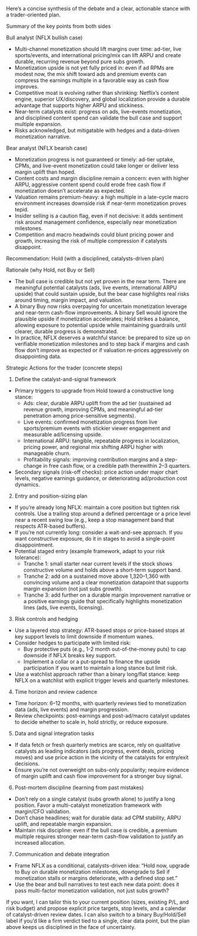 Here’s a concise synthesis of the debate and a clear, actionable stance with a trader-oriented plan.

Summary of the key points from both sides

Bull analyst (NFLX bullish case)
- Multi-channel monetization should lift margins over time: ad-tier, live sports/events, and international pricing/mix can lift ARPU and create durable, recurring revenue beyond pure subs growth.
- Monetization upside is not yet fully priced in: even if ad RPMs are modest now, the mix shift toward ads and premium events can compress the earnings multiple in a favorable way as cash flow improves.
- Competitive moat is evolving rather than shrinking: Netflix’s content engine, superior UX/discovery, and global localization provide a durable advantage that supports higher ARPU and stickiness.
- Near-term catalysts exist: progress on ads, live-events monetization, and disciplined content spend can validate the bull case and support multiple expansion.
- Risks acknowledged, but mitigatable with hedges and a data-driven monetization narrative.

Bear analyst (NFLX bearish case)
- Monetization progress is not guaranteed or timely: ad-tier uptake, CPMs, and live-event monetization could take longer or deliver less margin uplift than hoped.
- Content costs and margin discipline remain a concern: even with higher ARPU, aggressive content spend could erode free cash flow if monetization doesn’t accelerate as expected.
- Valuation remains premium-heavy: a high multiple in a late-cycle macro environment increases downside risk if near-term monetization proves tepid.
- Insider selling is a caution flag, even if not decisive: it adds sentiment risk around management confidence, especially near monetization milestones.
- Competition and macro headwinds could blunt pricing power and growth, increasing the risk of multiple compression if catalysts disappoint.

Recommendation: Hold (with a disciplined, catalysts-driven plan)

Rationale (why Hold, not Buy or Sell)
- The bull case is credible but not yet proven in the near term. There are meaningful potential catalysts (ads, live events, international ARPU upside) that could sustain upside, but the bear case highlights real risks around timing, margin impact, and valuation.
- A binary Buy now risks overpaying for uncertain monetization leverage and near-term cash-flow improvements. A binary Sell would ignore the plausible upside if monetization accelerates; Hold strikes a balance, allowing exposure to potential upside while maintaining guardrails until clearer, durable progress is demonstrated.
- In practice, NFLX deserves a watchful stance: be prepared to size up on verifiable monetization milestones and to step back if margins and cash flow don’t improve as expected or if valuation re-prices aggressively on disappointing data.

Strategic Actions for the trader (concrete steps)

1) Define the catalyst-and-signal framework
- Primary triggers to upgrade from Hold toward a constructive long stance:
  - Ads: clear, durable ARPU uplift from the ad tier (sustained ad revenue growth, improving CPMs, and meaningful ad-tier penetration among price-sensitive segments).
  - Live events: confirmed monetization progress from live sports/premium events with stickier viewer engagement and measurable ad/licensing upside.
  - International ARPU: tangible, repeatable progress in localization, pricing power, and regional mix shifting ARPU higher with manageable churn.
  - Profitability signals: improving contribution margins and a step-change in free cash flow, or a credible path therewithin 2–3 quarters.
- Secondary signals (risk-off checks): price action under major chart levels, negative earnings guidance, or deteriorating ad/production cost dynamics.

2) Entry and position-sizing plan
- If you’re already long NFLX: maintain a core position but tighten risk controls. Use a trailing stop around a defined percentage or a price level near a recent swing low (e.g., keep a stop management band that respects ATR-based buffers).
- If you’re not currently long: consider a wait-and-see approach. If you want constructive exposure, do it in stages to avoid a single-point disappointment.
- Potential staged entry (example framework, adapt to your risk tolerance):
  - Tranche 1: small starter near current levels if the stock shows constructive volume and holds above a short-term support band.
  - Tranche 2: add on a sustained move above 1,320–1,360 with convincing volume and a clear monetization datapoint that supports margin expansion (not just subs growth).
  - Tranche 3: add further on a durable margin improvement narrative or a positive earnings guide that specifically highlights monetization lines (ads, live events, licensing).

3) Risk controls and hedging
- Use a layered stop strategy: ATR-based stops or price-based stops at key support levels to limit downside if momentum wanes.
- Consider hedges to participate with limited risk:
  - Buy protective puts (e.g., 1-2 month out-of-the-money puts) to cap downside if NFLX breaks key support.
  - Implement a collar or a put-spread to finance the upside participation if you want to maintain a long stance but limit risk.
- Use a watchlist approach rather than a binary long/flat stance: keep NFLX on a watchlist with explicit trigger levels and quarterly milestones.

4) Time horizon and review cadence
- Time horizon: 6–12 months, with quarterly reviews tied to monetization data (ads, live events) and margin progression.
- Review checkpoints: post-earnings and post-ad/macro catalyst updates to decide whether to scale in, hold strictly, or reduce exposure.

5) Data and signal integration tasks
- If data fetch or fresh quarterly metrics are scarce, rely on qualitative catalysts as leading indicators (ads progress, event deals, pricing moves) and use price action in the vicinity of the catalysts for entry/exit decisions.
- Ensure you’re not overweight on subs-only popularity; require evidence of margin uplift and cash flow improvement for a stronger buy signal.

6) Post-mortem discipline (learning from past mistakes)
- Don’t rely on a single catalyst (subs growth alone) to justify a long position. Favor a multi-catalyst monetization framework with margin/CFO validation.
- Don’t chase headlines; wait for durable data: ad CPM stability, ARPU uplift, and repeatable margin expansion.
- Maintain risk discipline: even if the bull case is credible, a premium multiple requires stronger near-term cash-flow validation to justify an increased allocation.

7) Communication and debate integration
- Frame NFLX as a conditional, catalysts-driven idea: “Hold now, upgrade to Buy on durable monetization milestones, downgrade to Sell if monetization stalls or margins deteriorate, with a defined stop set.”
- Use the bear and bull narratives to test each new data point: does it pass multi-factor monetization validation, not just subs growth?

If you want, I can tailor this to your current position (sizes, existing P/L, and risk budget) and propose explicit price targets, stop levels, and a calendar of catalyst-driven review dates. I can also switch to a binary Buy/Hold/Sell label if you’d like a firm verdict tied to a single, clear data point, but the plan above keeps us disciplined in the face of uncertainty.